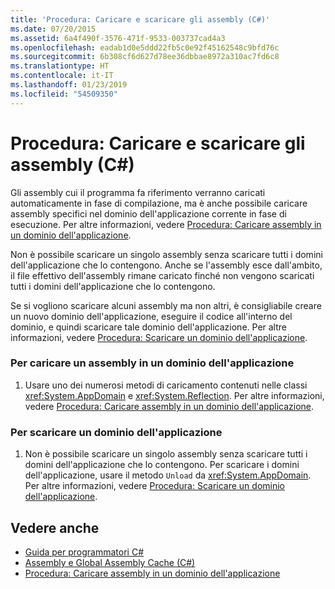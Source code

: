 ```yaml
---
title: 'Procedura: Caricare e scaricare gli assembly (C#)'
ms.date: 07/20/2015
ms.assetid: 6a4f490f-3576-471f-9533-003737cad4a3
ms.openlocfilehash: eadab1d0e5ddd22fb5c0e92f45162548c9bfd76c
ms.sourcegitcommit: 6b308cf6d627d78ee36dbbae8972a310ac7fd6c8
ms.translationtype: HT
ms.contentlocale: it-IT
ms.lasthandoff: 01/23/2019
ms.locfileid: "54509350"
---
```

# <a name="how-to-load-and-unload-assemblies-c"></a>Procedura: Caricare e scaricare gli assembly (C#)
Gli assembly cui il programma fa riferimento verranno caricati automaticamente in fase di compilazione, ma è anche possibile caricare assembly specifici nel dominio dell'applicazione corrente in fase di esecuzione. Per altre informazioni, vedere [Procedura: Caricare assembly in un dominio dell'applicazione](../../../../framework/app-domains/how-to-load-assemblies-into-an-application-domain.md).  
  
 Non è possibile scaricare un singolo assembly senza scaricare tutti i domini dell'applicazione che lo contengono. Anche se l'assembly esce dall'ambito, il file effettivo dell'assembly rimane caricato finché non vengono scaricati tutti i domini dell'applicazione che lo contengono.  
  
 Se si vogliono scaricare alcuni assembly ma non altri, è consigliabile creare un nuovo dominio dell'applicazione, eseguire il codice all'interno del dominio, e quindi scaricare tale dominio dell'applicazione. Per altre informazioni, vedere [Procedura: Scaricare un dominio dell'applicazione](../../../../framework/app-domains/how-to-unload-an-application-domain.md).  
  
### <a name="to-load-an-assembly-into-an-application-domain"></a>Per caricare un assembly in un dominio dell'applicazione  
  
1.  Usare uno dei numerosi metodi di caricamento contenuti nelle classi <xref:System.AppDomain> e <xref:System.Reflection>. Per altre informazioni, vedere [Procedura: Caricare assembly in un dominio dell'applicazione](../../../../framework/app-domains/how-to-load-assemblies-into-an-application-domain.md).  
  
### <a name="to-unload-an-application-domain"></a>Per scaricare un dominio dell'applicazione  
  
1.  Non è possibile scaricare un singolo assembly senza scaricare tutti i domini dell'applicazione che lo contengono. Per scaricare i domini dell'applicazione, usare il metodo `Unload` da <xref:System.AppDomain>. Per altre informazioni, vedere [Procedura: Scaricare un dominio dell'applicazione](../../../../framework/app-domains/how-to-unload-an-application-domain.md).  
  
## <a name="see-also"></a>Vedere anche

- [Guida per programmatori C#](../../../../csharp/programming-guide/index.md)
- [Assembly e Global Assembly Cache (C#)](../../../../csharp/programming-guide/concepts/assemblies-gac/index.md)
- [Procedura: Caricare assembly in un dominio dell'applicazione](../../../../framework/app-domains/how-to-load-assemblies-into-an-application-domain.md)
